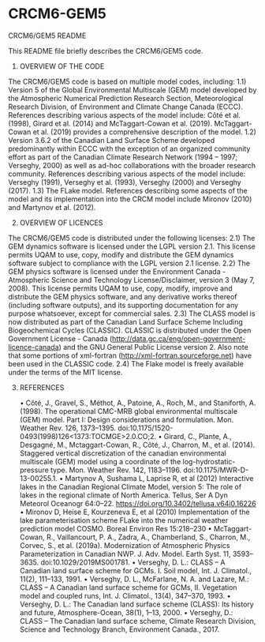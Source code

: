 # CRCM6-GEM5
CRCM6/GEM5 README

This README file briefly describes the CRCM6/GEM5 code.


1) OVERVIEW OF THE CODE

The CRCM6/GEM5 code is based on multiple model codes, including:
1.1) Version 5 of the Global Environmental Multiscale (GEM) model developed by the Atmospheric Numerical Prediction Research Section, Meteorological Research Division, of Environment and Climate Change Canada (ECCC). References describing various aspects of the model include: Côté et al. (1998), Girard et al. (2014) and McTaggart-Cowan et al. (2019). McTaggart-Cowan et al. (2019) provides a comprehensive description of the model.
1.2) Version 3.6.2 of the Canadian Land Surface Scheme developed predominantly within ECCC with the exception of an organized community effort as part of the Canadian Climate Research Network (1994 – 1997; Verseghy, 2000) as well as ad-hoc collaborations with the broader research community. References describing various aspects of the model include: Verseghy (1991), Verseghy et al. (1993), Verseghy (2000) and Verseghy (2017).
1.3) The FLake model. References describing some aspects of the model and its implementation into the CRCM model include Mironov (2010) and Martynov et al. (2012).


2) OVERVIEW OF LICENCES

The CRCM6/GEM5 code is distributed under the following licenses:
2.1) The GEM dynamics software is licensed under the LGPL version 2.1. This license permits UQAM to use, copy, modify and distribute the GEM dynamics software subject to compliance with the LGPL version 2.1 license.
2.2) The GEM physics software is licensed under the Environment Canada - Atmospheric Science and Technology License/Disclaimer, version 3 (May 7, 2008). This license permits UQAM to use, copy, modify, improve and distribute the GEM physics software, and any derivative works thereof (including software outputs), and its supporting documentation for any purpose whatsoever, except for commercial sales.
2.3) The CLASS model is now distributed as part of the Canadian Land Surface Scheme Including Biogeochemical Cycles (CLASSIC). CLASSIC is distributed under the Open Government License - Canada (http://data.gc.ca/eng/open-government-licence-canada) and the GNU General Public License version 2. Also note that some portions of xml-fortran (http://xml-fortran.sourceforge.net) have been used in the CLASSIC code. 
2.4) The Flake model is freely available under the terms of the MIT license.


3) REFERENCES

	•	Côté, J., Gravel, S., Méthot, A., Patoine, A., Roch, M., and Staniforth, A. (1998). The operational CMC-MRB global environmental multiscale (GEM) model. Part I: Design considerations and formulation. Mon. Weather Rev. 126, 1373–1395. doi:10.1175/1520-0493(1998)126<1373:TOCMGE>2.0.CO;2.
	•	Girard, C., Plante, A., Desgagné, M., Mctaggart-Cowan, R., Côté, J., Charron, M., et al. (2014). Staggered vertical discretization of the canadian environmental multiscale (GEM) model using a coordinate of the log-hydrostatic-pressure type. Mon. Weather Rev. 142, 1183–1196. doi:10.1175/MWR-D-13-00255.1.
	•	Martynov A, Sushama L, Laprise R, et al (2012) Interactive lakes in the Canadian Regional Climate Model, version 5: The role of lakes in the regional climate of North America. Tellus, Ser A Dyn Meteorol Oceanogr 64:0–22. https://doi.org/10.3402/tellusa.v64i0.16226
	•	Mironov D, Heise E, Kourzeneva E, et al (2010) Implementation of the lake parameterisation scheme FLake into the numerical weather prediction model COSMO. Boreal Environ Res 15:218–230
	•	McTaggart-Cowan, R., Vaillancourt, P. A., Zadra, A., Chamberland, S., Charron, M., Corvec, S., et al. (2019a). Modernization of Atmospheric Physics Parameterization in Canadian NWP. J. Adv. Model. Earth Syst. 11, 3593–3635. doi:10.1029/2019MS001781.
	•	Verseghy, D. L.: CLASS – A Canadian land surface scheme for GCMs. I. Soil model, Int. J. Climatol., 11(2), 111–133, 1991.
	•	Verseghy, D. L., McFarlane, N. A. and Lazare, M.: CLASS – A Canadian land surface scheme for GCMs, II. Vegetation model and coupled runs, Int. J. Climatol., 13(4), 347–370, 1993.
	•	Verseghy, D. L.: The Canadian land surface scheme (CLASS): Its history and future, Atmosphere-Ocean, 38(1), 1–13, 2000.
	•	Verseghy, D.: CLASS – The Canadian land surface scheme, Climate Research Division, Science and Technology Branch, Environment Canada., 2017.
